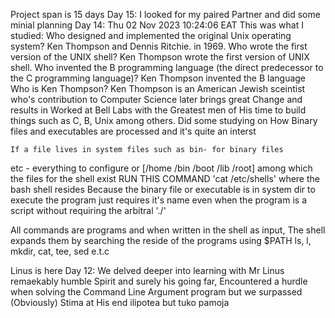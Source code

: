 Project span is 15 days
Day 15: I looked for my paired Partner and did some minial planning
Day 14: Thu 02 Nov 2023 10:24:06 EAT 
    This was what I studied:
Who designed and implemented the original Unix operating system?
    Ken Thompson and Dennis Ritchie. in 1969.
Who wrote the first version of the UNIX shell?
    Ken Thompson wrote the first version of UNIX shell.
Who invented the B programming language (the direct predecessor to the C programming language)?
    Ken Thompson invented the B language
Who is Ken Thompson?
    Ken Thompson is an American Jewish sceintist who's contribution to Computer Science later brings great Change and results in
    Worked at Bell Labs with the Greatest men of His time to build things such as C, B, Unix among others.
    Did some studying on How Binary files and executables are processed and it's quite an interst

    If a file lives in system files such as bin- for binary files
etc - everything to configure or [/home /bin /boot /lib /root]
among which the files for the shell exist RUN THIS COMMAND 'cat /etc/shells' where the bash shell resides
Because the binary file or executable is in system dir to execute the program just requires it's name even when the program is a script without requiring the arbitral './'

All commands are programs and when written in the shell as input, The shell expands them by searching the reside of the programs using 
$PATH
ls, l, mkdir, cat, tee, sed e.t.c

Linus is here
Day 12: We delved deeper into learning with Mr Linus remaekably humble Spirit and surely his going far, Encountered a hurdle when solving the Command Line Argument program but we surpassed (Obviously)
Stima at His end ilipotea but tuko pamoja
